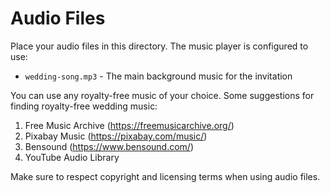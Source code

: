 # Audio Files

Place your audio files in this directory. The music player is configured to use:

- `wedding-song.mp3` - The main background music for the invitation

You can use any royalty-free music of your choice. Some suggestions for finding royalty-free wedding music:

1. Free Music Archive (https://freemusicarchive.org/)
2. Pixabay Music (https://pixabay.com/music/)
3. Bensound (https://www.bensound.com/)
4. YouTube Audio Library

Make sure to respect copyright and licensing terms when using audio files.
